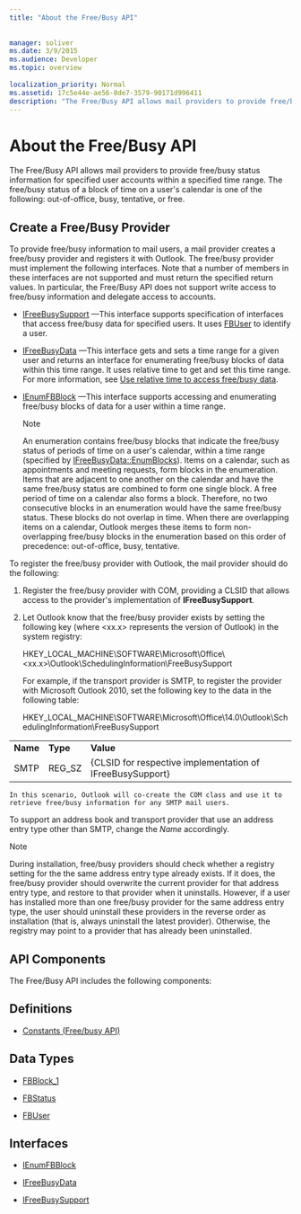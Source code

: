 ```yaml
---
title: "About the Free/Busy API"
 
 
manager: soliver
ms.date: 3/9/2015
ms.audience: Developer
ms.topic: overview
 
localization_priority: Normal
ms.assetid: 17c5e44e-ae56-8de7-3579-90171d996411
description: "The Free/Busy API allows mail providers to provide free/busy status information for specified user accounts within a specified time range. The free/busy status of a block of time on a user's calendar is one of the following: out-of-office, busy, tentative, or free."
---
```


# About the Free/Busy API

The Free/Busy API allows mail providers to provide free/busy status information for specified user accounts within a specified time range. The free/busy status of a block of time on a user's calendar is one of the following: out-of-office, busy, tentative, or free.
  
## Create a Free/Busy Provider

To provide free/busy information to mail users, a mail provider creates a free/busy provider and registers it with Outlook. The free/busy provider must implement the following interfaces. Note that a number of members in these interfaces are not supported and must return the specified return values. In particular, the Free/Busy API does not support write access to free/busy information and delegate access to accounts.
  
- [IFreeBusySupport](ifreebusysupport.md) —This interface supports specification of interfaces that access free/busy data for specified users. It uses [FBUser](fbuser.md) to identify a user. 
    
- [IFreeBusyData](ifreebusydata.md) —This interface gets and sets a time range for a given user and returns an interface for enumerating free/busy blocks of data within this time range. It uses relative time to get and set this time range. For more information, see [Use relative time to access free/busy data](how-to-use-relative-time-to-access-free-busy-data.md).
    
- [IEnumFBBlock](ienumfbblock.md) —This interface supports accessing and enumerating free/busy blocks of data for a user within a time range. 
    
    > [!NOTE]
    > An enumeration contains free/busy blocks that indicate the free/busy status of periods of time on a user's calendar, within a time range (specified by [IFreeBusyData::EnumBlocks](ifreebusydata-enumblocks.md)). Items on a calendar, such as appointments and meeting requests, form blocks in the enumeration. Items that are adjacent to one another on the calendar and have the same free/busy status are combined to form one single block. A free period of time on a calendar also forms a block. Therefore, no two consecutive blocks in an enumeration would have the same free/busy status. These blocks do not overlap in time. When there are overlapping items on a calendar, Outlook merges these items to form non-overlapping free/busy blocks in the enumeration based on this order of precedence: out-of-office, busy, tentative. 
  
To register the free/busy provider with Outlook, the mail provider should do the following:
  
1. Register the free/busy provider with COM, providing a CLSID that allows access to the provider's implementation of **IFreeBusySupport**. 
    
2. Let Outlook know that the free/busy provider exists by setting the following key (where \<xx.x\> represents the version of Outlook) in the system registry: 
    
    HKEY_LOCAL_MACHINE\SOFTWARE\Microsoft\Office\\<xx.x\>\Outlook\SchedulingInformation\FreeBusySupport
    
    For example, if the transport provider is SMTP, to register the provider with Microsoft Outlook 2010, set the following key to the data in the following table: 
    
    HKEY_LOCAL_MACHINE\SOFTWARE\Microsoft\Office\14.0\Outlook\SchedulingInformation\FreeBusySupport
    
||||
|:-----|:-----|:-----|
|**Name** <br/> |**Type** <br/> |**Value** <br/> |
|SMTP  <br/> |REG_SZ  <br/> |{CLSID for respective implementation of IFreeBusySupport}  <br/> |
   
    In this scenario, Outlook will co-create the COM class and use it to retrieve free/busy information for any SMTP mail users.
    
To support an address book and transport provider that use an address entry type other than SMTP, change the  *Name*  accordingly. 
  
> [!NOTE]
> During installation, free/busy providers should check whether a registry setting for the the same address entry type already exists. If it does, the free/busy provider should overwrite the current provider for that address entry type, and restore to that provider when it uninstalls. However, if a user has installed more than one free/busy provider for the same address entry type, the user should uninstall these providers in the reverse order as installation (that is, always uninstall the latest provider). Otherwise, the registry may point to a provider that has already been uninstalled. 
  
## API Components

The Free/Busy API includes the following components:
  
## Definitions

- [Constants (Free/busy API)](constants-free-busy-api.md)
    
## Data Types

- [FBBlock_1](fbblock_1.md)
    
- [FBStatus](fbstatus.md)
    
- [FBUser](fbuser.md)
    
## Interfaces

- [IEnumFBBlock](ienumfbblock.md)
    
- [IFreeBusyData](ifreebusydata.md)
    
- [IFreeBusySupport](ifreebusysupport.md)
    

